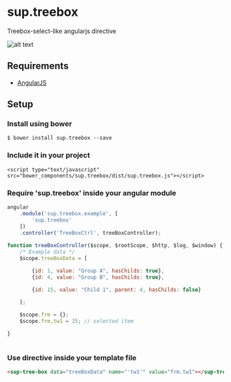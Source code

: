 # sup.treebox
Treebox-select-like angularjs directive

![alt text](https://github.com/superius/sup.treebox/blob/master/example/treebox.png "Logo Title Text 1")


## Requirements

- [AngularJS](http://angularjs.org/)

## Setup

### Install using bower
  `$ bower install sup.treebox --save`

### Include it in your project
```
<script type="text/javascript" src="bower_components/sup.treebox/dist/sup.treebox.js"></script>
```
### Require 'sup.treebox' inside your angular module
```javascript
angular
	.module('sup.treebox.example', [
		'sup.treebox'
	])
	.controller('TreeBoxCtrl', treeBoxController);
	
function treeBoxController($scope, $rootScope, $http, $log, $window) {
	/* Example data */
	$scope.treeBoxData = [

		{id: 1, value: "Group A", hasChilds: true},
		{id: 4, value: "Group B", hasChilds: true},

		{id: 15, value: "Child 1", parent: 4, hasChilds: false}

	];
	
	$scope.frm = {};
	$scope.frm.tw1 = 15; // selected item

}
	
```
### Use <sup-tree-box> directive inside your template file
```html
<sup-tree-box data="treeBoxData" name="'tw1'" value="frm.tw1"></sup-tree-box>
```
